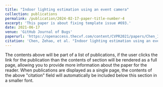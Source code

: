 ```yaml
---
title: "Indoor lighting estimation using an event camera"
collection: publications
permalink: /publication/2024-02-17-paper-title-number-4
excerpt: 'This paper is about fixing template issue #693.'
date: 2021-06-17
venue: 'GitHub Journal of Bugs'
paperurl: 'https://openaccess.thecvf.com/content/CVPR2021/papers/Chen_Indoor_Lighting_Estimation_Using_an_Event_Camera_CVPR_2021_paper.pdf'
citation: 'Chen, Zehao, et al. "Indoor lighting estimation using an event camera." Proceedings of the IEEE/CVF Conference on Computer Vision and Pattern Recognition. 2021.'
---
```


The contents above will be part of a list of publications, if the user clicks the link for the publication than the contents of section will be rendered as a full page, allowing you to provide more information about the paper for the reader. When publications are displayed as a single page, the contents of the above "citation" field will automatically be included below this section in a smaller font.
